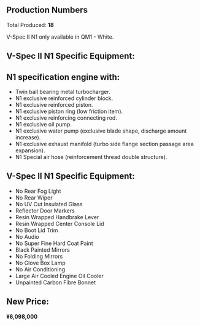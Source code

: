 ## Production Numbers  
Total Produced: __18__  
  
V-Spec II N1 only available in QM1 - White.
  
## V-Spec II N1 Specific Equipment:  
  
## N1 specification engine with:  
* Twin ball bearing metal turbocharger.  
* N1 exclusive reinforced cylinder block.  
* N1 exclusive reinforced piston.  
* N1 exclusive piston ring (low friction item).  
* N1 exclusive reinforcing connecting rod.  
* N1 exclusive oil pump.  
* N1 exclusive water pump (exclusive blade shape, discharge amount increase).  
* N1 exclusive exhaust manifold (turbo side flange section passage area expansion).  
* N1 Special air hose (reinforcement thread double structure).  
  
## V-Spec II N1 Specific Equipment:  
* No Rear Fog Light  
* No Rear Wiper  
* No UV Cut Insulated Glass  
* Reflector Door Markers  
* Resin Wrapped Handbrake Lever  
* Resin Wrapped Center Console Lid  
* No Boot Lid Trim  
* No Audio  
* No Super Fine Hard Coat Paint  
* Black Painted Mirrors  
* No Folding Mirrors  
* No Glove Box Lamp  
* No Air Conditioning  
* Large Air Cooled Engine Oil Cooler  
* Unpainted Carbon Fibre Bonnet  
  
## New Price:  
__¥6,098,000__  